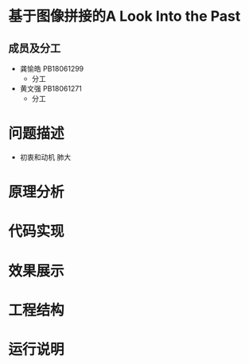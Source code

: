 基于图像拼接的A Look Into the Past
===
成员及分工
---
 * 龚愉皓 PB18061299
   * 分工
 * 黄文强 PB18061271
   * 分工

问题描述
==
* 初衷和动机
  肺大

原理分析
==


代码实现
==

效果展示
==

工程结构
==

运行说明
==
